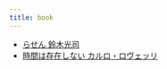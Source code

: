 ```yaml
---
title: book
---
```



- [らせん 鈴木光司](/d/2021/09/12/【小説】らせん_鈴木光司.md)
- [時間は存在しない カルロ・ロヴェッリ](/d/2021/12/16/【本】時間は存在しない_カルロ・ロヴェッリ.md)




